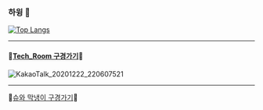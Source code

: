 ### 하윙 👋

<!--
**chaticker/chaticker** is a ✨ _special_ ✨ repository because its `README.md` (this file) appears on your GitHub profile.

Here are some ideas to get you started:

- 🔭 I’m currently working on ...
- 🌱 I’m currently learning ...
- 👯 I’m looking to collaborate on ...
- 🤔 I’m looking for help with ...
- 💬 Ask me about ...
- 📫 How to reach me: ...
- 😄 Pronouns: ...
- ⚡ Fun fact: ...
-->

[![Top Langs](https://github-readme-stats.vercel.app/api/top-langs/?username=chaticker&layout=compact)](https://github.com/anuraghazra/github-readme-stats)

***

#### :balloon:[Tech_Room 구경가기](https://github.com/chaticker/Tech_Room):balloon:

![KakaoTalk_20201222_220607521](https://user-images.githubusercontent.com/23302973/102891714-0b4e3e80-44a2-11eb-8f20-bf4e2cf0b961.jpg)

***

:bread:[슈와 막냉이 구경가기](https://www.instagram.com/cha_ticker/?hl=ko):bread:

